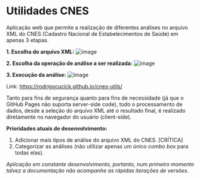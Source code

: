# Utilidades CNES
Aplicação web que permite a realização de diferentes análises no arquivo XML do CNES (Cadastro Nacional de Estabelecimentos de Saúde) em apenas 3 etapas.

**1. Escolha do arquivo XML:**
![image](https://user-images.githubusercontent.com/16089829/158038502-40898f2b-9ac2-4a9c-a785-c6f16943a9bb.png)

**2. Escolha da operação de análise a ser realizada:**
![image](https://user-images.githubusercontent.com/16089829/158038515-7988ae9d-da7d-4238-8bfe-b09fb21ac5b8.png)

**3. Execução da análise:**
![image](https://user-images.githubusercontent.com/16089829/158038574-5787e29d-9894-4084-8e5c-e5a0639a12d6.png)

Link: https://rodrigocucick.github.io/cnes-utils/

Tanto para fins de segurança quanto para fins de necessidade (já que o GitHub Pages não suporta server-side code), todo o processamento de dados, desde a seleção do arquivo XML até o resultado final, é realizado diretamente no navegador do usuário (client-side).

**Prioridades atuais de desenvolvimento:**
1. Adicionar mais tipos de análise do arquivo XML do CNES. [CRÍTICA]
2. Categorizar as análises (não utilizar apenas um único _combo box_ para todas elas).

_Aplicação em constante desenvolvimento, portanto, num primeiro momento talvez a documentação não acompanhe as rápidas iterações de versões._
